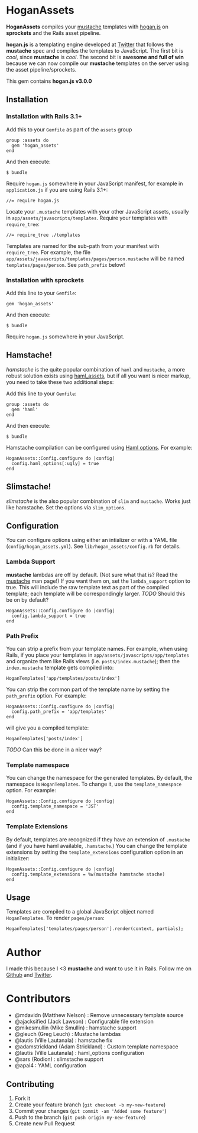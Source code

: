 # HoganAssets

**HoganAssets** compiles your [mustache](http://mustache.github.com/) templates with [hogan.js](http://twitter.github.com/hogan.js/) on **sprockets** and the Rails asset pipeline.

**hogan.js** is a templating engine developed at [Twitter](http://twitter.com) that follows the **mustache** spec and compiles the templates to JavaScript. The first bit is *cool*, since **mustache** is *cool*. The second bit is **awesome and full of win** because we can now compile our **mustache** templates on the server using the asset pipeline/sprockets.

This gem contains **hogan.js v3.0.0**

## Installation

### Installation with Rails 3.1+

Add this to your `Gemfile` as part of the `assets` group

    group :assets do
      gem 'hogan_assets'
    end

And then execute:

    $ bundle

Require `hogan.js` somewhere in your JavaScript manifest, for example in `application.js` if you are using Rails 3.1+:

    //= require hogan.js

Locate your `.mustache` templates with your other JavaScript assets, usually in `app/assets/javascripts/templates`.
Require your templates with `require_tree`:

    //= require_tree ./templates

Templates are named for the sub-path from your manifest with `require_tree`. For example, the file `app/assets/javascripts/templates/pages/person.mustache` will be named `templates/pages/person`. See `path_prefix` below!

### Installation with sprockets

Add this line to your `Gemfile`:

    gem 'hogan_assets'

And then execute:

    $ bundle

Require `hogan.js` somewhere in your JavaScript.

## Hamstache!

_hamstache_ is the quite popular combination of `haml` and `mustache`, a more robust solution exists using [haml_assets](https://github.com/infbio/haml_assets), but if all you want is nicer markup, you need to take these two additional steps:

Add this line to your `Gemfile`:

    group :assets do
      gem 'haml'
    end

And then execute:

    $ bundle

Hamstache compilation can be configured using [Haml options](http://haml.info/docs/yardoc/Haml/Options.html). For example:

    HoganAssets::Config.configure do |config|
      config.haml_options[:ugly] = true
    end

## Slimstache!

_slimstache_ is the also popular combination of `slim` and `mustache`. Works just like hamstache. Set the options via `slim_options`.

## Configuration

You can configure options using either an intializer or with a YAML file (`config/hogan_assets.yml`). See `lib/hogan_assets/config.rb` for details.

### Lambda Support

**mustache** lambdas are off by default. (Not sure what that is? Read the [mustache](http://mustache.github.com/mustache.5.html) man page!) If you want them on, set the `lambda_support` option to true. This will include the raw template text as part of the compiled template; each template will be correspondingly larger. *TODO* Should this be on by default?

    HoganAssets::Config.configure do |config|
      config.lambda_support = true
    end

### Path Prefix

You can strip a prefix from your template names. For example, when using Rails, if you place your templates in `app/assets/javascripts/app/templates` and organize them like Rails views (i.e. `posts/index.mustache`); then the `index.mustache` template gets compiled into:

    HoganTemplates['app/templates/posts/index']

You can strip the common part of the template name by setting the `path_prefix` option.  For example:

    HoganAssets::Config.configure do |config|
      config.path_prefix = 'app/templates'
    end

will give you a compiled template:

    HoganTemplates['posts/index']

*TODO* Can this be done in a nicer way?

### Template namespace

You can change the namespace for the generated templates. By default, the
namespace is `HoganTemplates`. To change it, use the `template_namespace`
option. For example:

    HoganAssets::Config.configure do |config|
      config.template_namespace = 'JST'
    end

### Template Extensions

By default, templates are recognized if they have an extension of `.mustache` (and if you have haml available, `.hamstache`.) You can change the template extensions by setting the `template_extensions` configuration option in an initializer:

    HoganAssets::Config.configure do |config|
      config.template_extensions = %w(mustache hamstache stache)
    end


## Usage

Templates are compiled to a global JavaScript object named `HoganTemplates`. To render `pages/person`:

    HoganTemplates['templates/pages/person'].render(context, partials);

# Author

I made this because I <3 **mustache** and want to use it in Rails. Follow me on [Github](https://github.com/leshill) and [Twitter](https://twitter.com/leshill).

# Contributors

* @mdavidn        (Matthew Nelson)  : Remove unnecessary template source
* @ajacksified    (Jack Lawson)     : Configurable file extension
* @mikesmullin    (Mike Smullin)    : hamstache support
* @gleuch         (Greg Leuch)      : Mustache lambdas
* @lautis         (Ville Lautanala) : hamstache fix
* @adamstrickland (Adam Strickland) : Custom template namespace
* @lautis         (Ville Lautanala) : haml_options configuration
* @sars           (Rodion)          : slimstache support
* @apai4                            : YAML configuration

## Contributing

1. Fork it
2. Create your feature branch (`git checkout -b my-new-feature`)
3. Commit your changes (`git commit -am 'Added some feature'`)
4. Push to the branch (`git push origin my-new-feature`)
5. Create new Pull Request
